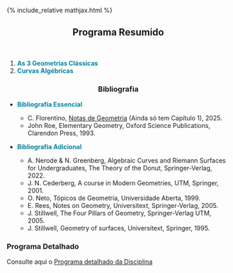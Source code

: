 {% include_relative mathjax.html %}

<h2 align="center"> Programa Resumido </h2>
<br>
  
1. <span style="color:#0085A1">**As 3 Geometrias Clássicas**</span>
2. <span style="color:#0085A1">**Curvas Algébricas**</span> 

<h3 align="center"> Bibliografia </h3>

- <span style="color:#0085A1">**Bibliografia Essencial**</span>
  - C. Florentino, [Notas de Geometria](http://cfloren.wdfiles.com/local--files/ensino/Geometria-2025.pdf) (Ainda só tem Capítulo 1), 2025.
  - John Roe, Elementary Geometry, Oxford Science Publications, Clarendon Press, 1993.

- <span style="color:#0085A1">**Bibliografia Adicional**</span>
  - A. Nerode & N. Greenberg, Algebraic Curves and Riemann Surfaces for Undergraduates, The Theory of the Donut, Springer-Verlag, 2022.  
  - J. N. Cederberg, A course in Modern Geometries, UTM, Springer, 2001.
  - O. Neto, Tópicos de Geometria, Universidade Aberta, 1999.
  - E. Rees, Notes on Geometry, Universitext, Springer-Verlag, 2005.
  - J. Stillwell, The Four Pillars of Geometry, Springer-Verlag UTM, 2005.
  - J. Stillwell, Geometry of surfaces, Universitext, Springer, 1995.

### Programa Detalhado

Consulte aqui o [Programa detalhado da Disciplina](sumarios.md) 
